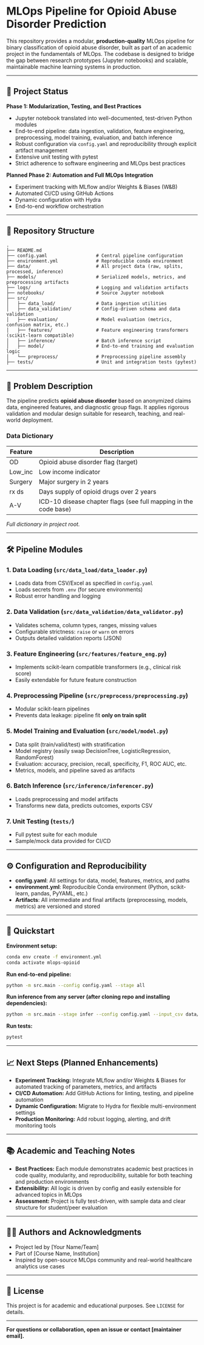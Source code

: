 
# MLOps Pipeline for Opioid Abuse Disorder Prediction

This repository provides a modular, **production-quality** MLOps pipeline for binary classification of opioid abuse disorder, built as part of an academic project in the fundamentals of MLOps. The codebase is designed to bridge the gap between research prototypes (Jupyter notebooks) and scalable, maintainable machine learning systems in production.

---

## 🚦 Project Status

**Phase 1: Modularization, Testing, and Best Practices**
- Jupyter notebook translated into well-documented, test-driven Python modules
- End-to-end pipeline: data ingestion, validation, feature engineering, preprocessing, model training, evaluation, and batch inference
- Robust configuration via `config.yaml` and reproducibility through explicit artifact management
- Extensive unit testing with pytest
- Strict adherence to software engineering and MLOps best practices

**Planned Phase 2: Automation and Full MLOps Integration**
- Experiment tracking with MLflow and/or Weights & Biases (W&B)
- Automated CI/CD using GitHub Actions
- Dynamic configuration with Hydra
- End-to-end workflow orchestration

---

## 📁 Repository Structure

```text
.
├── README.md
├── config.yaml                  # Central pipeline configuration
├── environment.yml              # Reproducible conda environment
├── data/                        # All project data (raw, splits, processed, inference)
├── models/                      # Serialized models, metrics, and preprocessing artifacts
├── logs/                        # Logging and validation artifacts
├── notebooks/                   # Source Jupyter notebook
├── src/
│   ├── data_load/               # Data ingestion utilities
│   ├── data_validation/         # Config-driven schema and data validation
│   ├── evaluation/              # Model evaluation (metrics, confusion matrix, etc.)
│   ├── features/                # Feature engineering transformers (scikit-learn compatible)
│   ├── inference/               # Batch inference script
│   ├── model/                   # End-to-end training and evaluation logic
│   └── preprocess/              # Preprocessing pipeline assembly
├── tests/                       # Unit and integration tests (pytest)
```

---

## 🔬 Problem Description

The pipeline predicts **opioid abuse disorder** based on anonymized claims data, engineered features, and diagnostic group flags. It applies rigorous validation and modular design suitable for research, teaching, and real-world deployment.

### Data Dictionary

| Feature        | Description                                                               |
|----------------|---------------------------------------------------------------------------|
| OD             | Opioid abuse disorder flag (target)                                       |
| Low_inc        | Low income indicator                                                      |
| Surgery        | Major surgery in 2 years                                                  |
| rx ds          | Days supply of opioid drugs over 2 years                                  |
| A-V            | ICD-10 disease chapter flags (see full mapping in the code base)          |

*Full dictionary in project root.*

---

## 🛠️ Pipeline Modules

### 1. Data Loading (`src/data_load/data_loader.py`)
- Loads data from CSV/Excel as specified in `config.yaml`
- Loads secrets from `.env` (for secure environments)
- Robust error handling and logging

### 2. Data Validation (`src/data_validation/data_validator.py`)
- Validates schema, column types, ranges, missing values
- Configurable strictness: `raise` or `warn` on errors
- Outputs detailed validation reports (JSON)

### 3. Feature Engineering (`src/features/feature_eng.py`)
- Implements scikit-learn compatible transformers (e.g., clinical risk score)
- Easily extendable for future feature construction

### 4. Preprocessing Pipeline (`src/preprocess/preprocessing.py`)
- Modular scikit-learn pipelines
- Prevents data leakage: pipeline fit **only on train split**

### 5. Model Training and Evaluation (`src/model/model.py`)
- Data split (train/valid/test) with stratification
- Model registry (easily swap DecisionTree, LogisticRegression, RandomForest)
- Evaluation: accuracy, precision, recall, specificity, F1, ROC AUC, etc.
- Metrics, models, and pipeline saved as artifacts

### 6. Batch Inference (`src/inference/inferencer.py`)
- Loads preprocessing and model artifacts
- Transforms new data, predicts outcomes, exports CSV

### 7. Unit Testing (`tests/`)
- Full pytest suite for each module
- Sample/mock data provided for CI/CD

---

## ⚙️ Configuration and Reproducibility

- **config.yaml**: All settings for data, model, features, metrics, and paths
- **environment.yml**: Reproducible Conda environment (Python, scikit-learn, pandas, PyYAML, etc.)
- **Artifacts**: All intermediate and final artifacts (preprocessing, models, metrics) are versioned and stored

---

## 🚀 Quickstart

**Environment setup:**
```bash
conda env create -f environment.yml
conda activate mlops-opioid
```

**Run end-to-end pipeline:**
```bash
python -m src.main --config config.yaml --stage all
```

**Run inference from any server (after cloning repo and installing dependencies):**
```bash
python -m src.main --stage infer --config config.yaml --input_csv data/inference/new_data.csv --output_csv data/inference/output_predictions.csv
```

**Run tests:**
```bash
pytest
```

---

## 📈 Next Steps (Planned Enhancements)

- **Experiment Tracking:** Integrate MLflow and/or Weights & Biases for automated tracking of parameters, metrics, and artifacts
- **CI/CD Automation:** Add GitHub Actions for linting, testing, and pipeline automation
- **Dynamic Configuration:** Migrate to Hydra for flexible multi-environment settings
- **Production Monitoring:** Add robust logging, alerting, and drift monitoring tools

---

## 📚 Academic and Teaching Notes

- **Best Practices:** Each module demonstrates academic best practices in code quality, modularity, and reproducibility, suitable for both teaching and production environments
- **Extensibility:** All logic is driven by config and easily extensible for advanced topics in MLOps
- **Assessment:** Project is fully test-driven, with sample data and clear structure for student/peer evaluation

---

## 👩‍💻 Authors and Acknowledgments

- Project led by [Your Name/Team]
- Part of [Course Name, Institution]
- Inspired by open-source MLOps community and real-world healthcare analytics use cases

---

## 📜 License

This project is for academic and educational purposes. See `LICENSE` for details.

---

**For questions or collaboration, open an issue or contact [maintainer email].**
